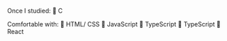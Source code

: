 Once I studied:
🌱 C 

Comfortable with:
🌲 HTML/ CSS
🌲 JavaScript
🌲 TypeScript
🌲 TypeScript
🌲 React


